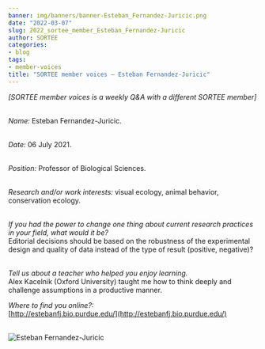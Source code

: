 ```yaml
---
banner: img/banners/banner-Esteban_Fernandez-Juricic.png
date: "2022-03-07"
slug: 2022_sortee_member_Esteban_Fernandez-Juricic
author: SORTEE
categories:
- blog
tags:
- member-voices
title: "SORTEE member voices – Esteban Fernandez-Juricic" 
---
```



*[SORTEE member voices is a weekly Q&A with a different SORTEE member]*   
&nbsp;
&nbsp;

   _Name:_ Esteban Fernandez-Juricic.   
&nbsp;

   _Date:_ 06 July 2021.   
&nbsp;

   _Position:_ Professor of Biological Sciences.   
&nbsp;

   _Research and/or work interests:_ visual ecology, animal behavior, conservation ecology.   
&nbsp;

_If you had the power to change one thing about current research practices in your field, what would it be?_   
Editorial decisions should be based on the robustness of the experimental design and quality of data instead of the type of result (positive, negative)?
&nbsp;
&nbsp;

_Tell us about a teacher who helped you enjoy learning._   
Alex Kacelnik (Oxford University) taught me how to think deeply and challenge assumptions in a productive manner.
&nbsp;
&nbsp;

_Where to find you online?:_   
[http://estebanfj.bio.purdue.edu/](http://estebanfj.bio.purdue.edu/)   
&nbsp;
&nbsp;


![Esteban Fernandez-Juricic](/blog/images/Esteban_Fernandez-Juricic.png)    
&nbsp;